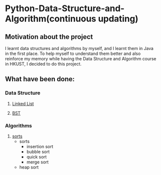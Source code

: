 # Python-Data-Structure-and-Algorithm(continuous updating)

## Motivation about the project
I learnt data structures and algorithms by myself, and I learnt them in Java in the first place.
To help myself to understand them better and also reinforce my memory while having the Data Structure 
and Algorithm course in HKUST, I decided to do this project.

## What have been done:
### Data Structure
1. [Linked List](https://github.com/ppxwdy/Python-Data-Structure-and-Algorithm/tree/main/Data%20Structure/Linked%20List)

2. [BST](https://github.com/ppxwdy/Python-Data-Structure-and-Algorithm/tree/main/Data%20Structure/Tree)

### Algorithms
1. [sorts](https://github.com/ppxwdy/Python-Data-Structure-and-Algorithm/tree/main/Algorithms/Sort%20Algorithms)
    - sorts
        - insertion sort
        - bubble sort
        - quick sort
        - merge sort
    - heap sort
